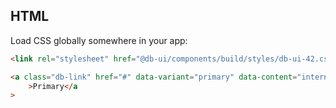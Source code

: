 ## HTML

Load CSS globally somewhere in your app:

```html
<link rel="stylesheet" href="@db-ui/components/build/styles/db-ui-42.css" />
```

```html
<a class="db-link" href="#" data-variant="primary" data-content="internal"
	>Primary</a
>
```
